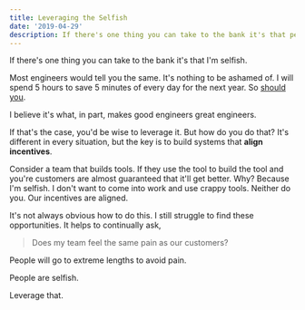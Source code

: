```yaml
---
title: Leveraging the Selfish
date: '2019-04-29'
description: If there's one thing you can take to the bank it's that people are selfish. Leverage that to build great software.
---
```


If there's one thing you can take to the bank it's that I'm selfish.

Most engineers would tell you the same.
It's nothing to be ashamed of.
I will spend 5 hours to save 5 minutes of every day for the next year.
So [should you](https://xkcd.com/1205/).

I believe it's what, in part, makes good engineers great engineers.

If that's the case, you'd be wise to leverage it.
But how do you do that?
It's different in every situation, but the key is to build systems that **align incentives**.

Consider a team that builds tools.
If they use the tool to build the tool and you're customers are almost guaranteed that it'll get better.
Why?
Because I'm selfish.
I don't want to come into work and use crappy tools.
Neither do you.
Our incentives are aligned.

It's not always obvious how to do this.
I still struggle to find these opportunities.
It helps to continually ask,

> Does my team feel the same pain as our customers?

People will go to extreme lengths to avoid pain.

People are selfish.

Leverage that.
